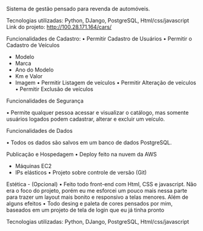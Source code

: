 Sistema de gestão pensado para revenda de automóveis.

Tecnologias utilizadas: Python, DJango, PostgreSQL, Html/css/javascript
Link do projeto: http://100.28.171.164/cars/

Funcionalidades de Cadastro:
• Permitir Cadastro de Usuários
• Permitir o Cadastro de Veículos
 - Modelo
 - Marca
 - Ano do Modelo
 - Km e Valor
 - Imagem
• Permitir Listagem de veículos
• Permitir Alteração de veículos
• Permitir Exclusão de veículos

Funcionalidades de Segurança

• Permite qualquer pessoa acessar e visualizar o catálogo, mas somente usuários logados podem cadastrar, alterar e excluir um veículo.

Funcionalidades de Dados

• Todos os dados são salvos em um banco de dados PostgreSQL.

Publicação e Hospedagem
• Deploy feito na nuvem da AWS
 - Máquinas EC2
 - IPs elásticos
• Projeto sobre controle de versão (Git) 

Estética - (Opcional)
• Feito todo front-end com Html, CSS e javascript. Não era o foco do projeto, porém eu me esforcei um pouco mais nessa parte para trazer um layout mais bonito e responsivo a telas menores. Além de alguns efeitos
• Todo desing e paleta de cores pensados por mim, baseados em um projeto de tela de login que eu já tinha pronto

Tecnologias utilizadas: Python, DJango, PostgreSQL, Html/css/javascript

